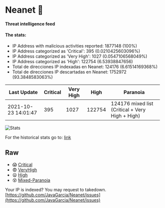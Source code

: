 # Neanet :hocho:
#### Threat intelligence feed
#### The stats:

- IP Address with malicious activities reported: 1877148 (100%)
- IP Address categorized as 'Critical':  395 (0.0210425603096%)
- IP Address categorized as 'Very High':  1027 (0.0547106568049%)
- IP Address categorized as 'High':  122754 (6.53938847656)
- Total de direcciones IP indexadas en Neanet:  124176 (6.61514169368%)
- Total de direcciones IP descartadas en Neanet:  1752972 (93.3848583063%)

| Last Update | Critical | Very High | High | Paranoia |
| --- | --- | --- | --- | --- |
| 2021-10-23 14:01:47 | 395 | 1027 | 122754 | 124176 mixed list (Critical + Very High + High)|

![Stats](https://docs.google.com/spreadsheets/d/e/2PACX-1vSnaNMIXVabIpDJjufMlzH7poXnshF3mgd8Is1g9ytUEzVsP5my4Trn8f-xkoLLQ38xpL3HtmUexLo6/pubchart?oid=501124687&format=image)

For the historical stats go to: [link](/stats.csv)
## Raw
- :scream: [Critical](https://raw.githubusercontent.com/JavaGarcia/Neanet/master/blacklists/neanet_critical.txt)
- :fearful: [VeryHigh](https://raw.githubusercontent.com/JavaGarcia/Neanet/master/blacklists/neanet_veryHigh.txtt)
- :frowning: [High](https://raw.githubusercontent.com/JavaGarcia/Neanet/master/blacklists/neanet_high.txt)
- :dizzy_face: [Mixed-Paranoia](https://raw.githubusercontent.com/JavaGarcia/Neanet/master/blacklists/neanet_all.txt)


Your IP is indexed? You may request to takedown. [https://github.com/JavaGarcia/Neanet/issues](https://github.com/JavaGarcia/Neanet/issues)



































































































































































































































































































































































































































































































































































































































































































































































































































































































































































































































































































































































































































































































































































































































































































































































































































































































































































































































































































































































































































































































































































































































































































































































































































































































































































































































































































































































































































































































































































































































































































































































































































































































































































































































































































































































































































































































































































































































































































































































































































































































































































































































































































































































































































































































































































































































































































































































































































































































































































































































































































































































































































































































































































































































































































































































































































































































































































































































































































































































































































































































































































































































































































































































































































































































































































































































































































































































































































































































































































































































































































































































































































































































































































































































































































































































































































































































































































































































































































































































































































































































































































































































































































































































































































































































































































































































































































































































































































































































































































































































































































































































































































































































































































































































































































































































































































































































































































































































